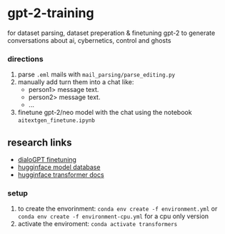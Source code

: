 # gpt-2-training

for dataset parsing, dataset preperation & finetuning gpt-2 to generate conversations about ai, cybernetics, control and ghosts

### directions

1. parse `.eml` mails with `mail_parsing/parse_editing.py`
2. manually add turn them into a chat like:
   - person1> message text.
   - person2> message text.
   - ...
3. finetune gpt-2/neo model with the chat using the notebook `aitextgen_finetune.ipynb`

## research links

- [dialoGPT finetuning](https://towardsdatascience.com/make-your-own-rick-sanchez-bot-with-transformers-and-dialogpt-fine-tuning-f85e6d1f4e30)
- [hugginface model database](https://huggingface.co/models)
- [hugginface transformer docs](https://huggingface.co/transformers/)

### setup

1. to create the envorinment: `conda env create -f environment.yml` or `conda env create -f environment-cpu.yml` for a cpu only version
2. activate the enviroment: `conda activate transformers`
